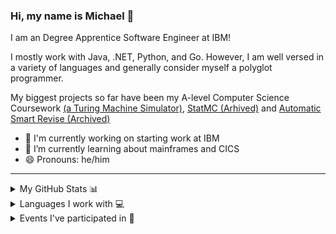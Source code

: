 ### Hi, my name is Michael 👋
I am an Degree Apprentice Software Engineer at IBM!

I mostly work with Java, .NET, Python, and Go. However, I am well versed in a variety of languages and generally consider myself a polyglot programmer.

My biggest projects so far have been my A-level Computer Science Coursework [(a Turing Machine Simulator)](https://github.com/Dinoosawruss/tm-sim), [StatMC (Arhived)](https://github.com/Dinoosawruss/StatMC) and [Automatic Smart Revise (Archived)](https://github.com/Dinoosawruss/Automatic-Smart-Revise)

- 🔭 I'm currently working on starting work at IBM
- 🌱 I’m currently learning about mainframes and CICS
- 😄 Pronouns: he/him 

---

<details>
  <summary>My GitHub Stats 📊</summary>
  
  ![GitHub stats](https://github-readme-stats.vercel.app/api?username=Dinoosawruss&show_icons=true)  
  
  ![GitHub streak stats](https://github-readme-streak-stats.herokuapp.com/?user=Dinoosawruss)  
</details>

<details>
  <summary>Languages I work with 💻</summary>
  This is powered by wakatime and updates automatically as I write more code <br>
  NB: I tend to go through long periods of using one language therefore data could be thrown out by this depending on what I am working on when you are viewing this
  
  <img src="https://wakatime.com/share/@Dinoosawruss/ecfdff99-821c-4e4f-9e9b-d822c6bf22fe.svg" width="60%"/>
</details>

<details>
  <summary>Events I've participated in 📅</summary>
  - Hacktoberfest 2018 <br>
  - Hacktoberfest 2019 <br>
  - Hacktoberfest 2020 <br>
  - Advent of Code 2020 <br>
  - GitHub Universe 2020 <br>
  - Bebras 2020 <br>
  - British Informatics Olympiad 2021 <br>
  - Hacktoberfest 2021<br>
</details>

